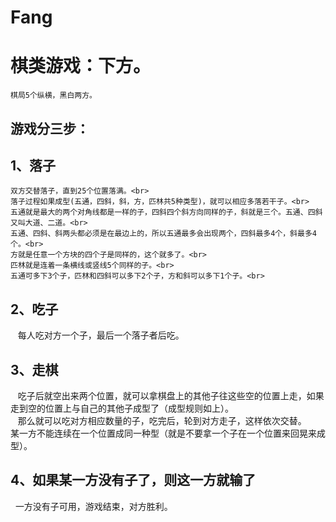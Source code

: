 # Fang
棋类游戏：下方。
=====
    棋局5个纵横，黑白两方。
    
游戏分三步：
----


1、落子
---

    双方交替落子，直到25个位置落满。<br>
    落子过程如果成型(五通，四斜，斜，方，匹林共5种类型)，就可以相应多落若干子。<br>
    五通就是最大的两个对角线都是一样的子，四斜四个斜方向同样的子，斜就是三个。五通、四斜又叫大道、二道。<br>
    五通、四斜、斜两头都必须是在最边上的，所以五通最多会出现两个，四斜最多4个，斜最多4个。<br>
    方就是任意一个方块的四个子是同样的，这个就多了。<br>
    匹林就是连着一条横线或竖线5个同样的子。<br>
    五通可多下3个子，匹林和四斜可以多下2个子，方和斜可以多下1个子。<br>
    
2、吃子
---

    每人吃对方一个子，最后一个落子者后吃。<br>

3、走棋
---

    吃子后就空出来两个位置，就可以拿棋盘上的其他子往这些空的位置上走，如果走到空的位置上与自己的其他子成型了（成型规则如上）。<br>
    那么就可以吃对方相应数量的子，吃完后，轮到对方走子，这样依次交替。<br>
    某一方不能连续在一个位置成同一种型（就是不要拿一个子在一个位置来回晃来成型）。<br>
   
4、如果某一方没有子了，则这一方就输了 
---
    
    一方没有子可用，游戏结束，对方胜利。
